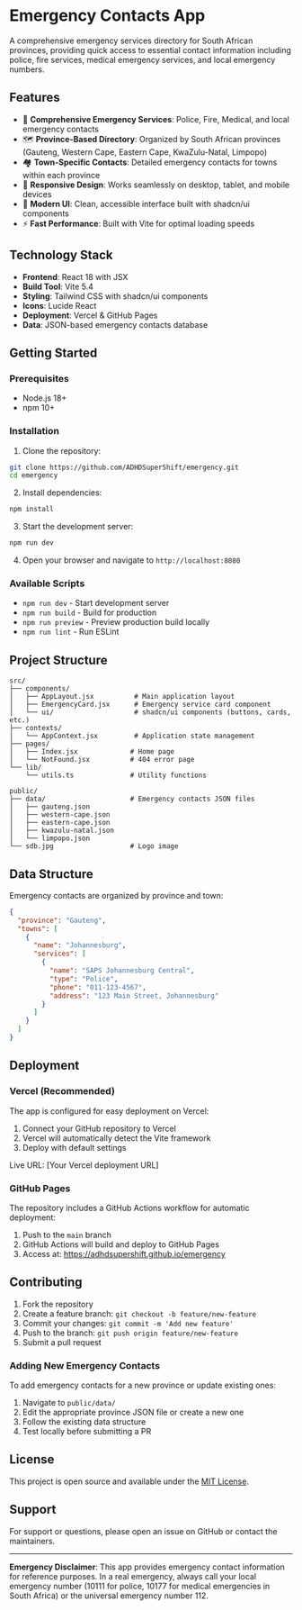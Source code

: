 # Emergency Contacts App

A comprehensive emergency services directory for South African provinces, providing quick access to essential contact information including police, fire services, medical emergency services, and local emergency numbers.

## Features

- 🏥 **Comprehensive Emergency Services**: Police, Fire, Medical, and local emergency contacts
- 🗺️ **Province-Based Directory**: Organized by South African provinces (Gauteng, Western Cape, Eastern Cape, KwaZulu-Natal, Limpopo)
- 🏘️ **Town-Specific Contacts**: Detailed emergency contacts for towns within each province
- 📱 **Responsive Design**: Works seamlessly on desktop, tablet, and mobile devices
- 🎨 **Modern UI**: Clean, accessible interface built with shadcn/ui components
- ⚡ **Fast Performance**: Built with Vite for optimal loading speeds

## Technology Stack

- **Frontend**: React 18 with JSX
- **Build Tool**: Vite 5.4
- **Styling**: Tailwind CSS with shadcn/ui components
- **Icons**: Lucide React
- **Deployment**: Vercel & GitHub Pages
- **Data**: JSON-based emergency contacts database

## Getting Started

### Prerequisites

- Node.js 18+ 
- npm 10+

### Installation

1. Clone the repository:
```bash
git clone https://github.com/ADHDSuperShift/emergency.git
cd emergency
```

2. Install dependencies:
```bash
npm install
```

3. Start the development server:
```bash
npm run dev
```

4. Open your browser and navigate to `http://localhost:8080`

### Available Scripts

- `npm run dev` - Start development server
- `npm run build` - Build for production
- `npm run preview` - Preview production build locally
- `npm run lint` - Run ESLint

## Project Structure

```
src/
├── components/
│   ├── AppLayout.jsx          # Main application layout
│   ├── EmergencyCard.jsx      # Emergency service card component
│   └── ui/                    # shadcn/ui components (buttons, cards, etc.)
├── contexts/
│   └── AppContext.jsx         # Application state management
├── pages/
│   ├── Index.jsx             # Home page
│   └── NotFound.jsx          # 404 error page
└── lib/
    └── utils.ts              # Utility functions

public/
├── data/                     # Emergency contacts JSON files
│   ├── gauteng.json
│   ├── western-cape.json
│   ├── eastern-cape.json
│   ├── kwazulu-natal.json
│   └── limpopo.json
└── sdb.jpg                   # Logo image
```

## Data Structure

Emergency contacts are organized by province and town:

```json
{
  "province": "Gauteng",
  "towns": [
    {
      "name": "Johannesburg",
      "services": [
        {
          "name": "SAPS Johannesburg Central",
          "type": "Police",
          "phone": "011-123-4567",
          "address": "123 Main Street, Johannesburg"
        }
      ]
    }
  ]
}
```

## Deployment

### Vercel (Recommended)

The app is configured for easy deployment on Vercel:

1. Connect your GitHub repository to Vercel
2. Vercel will automatically detect the Vite framework
3. Deploy with default settings

Live URL: [Your Vercel deployment URL]

### GitHub Pages

The repository includes a GitHub Actions workflow for automatic deployment:

1. Push to the `main` branch
2. GitHub Actions will build and deploy to GitHub Pages
3. Access at: https://adhdsupershift.github.io/emergency

## Contributing

1. Fork the repository
2. Create a feature branch: `git checkout -b feature/new-feature`
3. Commit your changes: `git commit -m 'Add new feature'`
4. Push to the branch: `git push origin feature/new-feature`
5. Submit a pull request

### Adding New Emergency Contacts

To add emergency contacts for a new province or update existing ones:

1. Navigate to `public/data/`
2. Edit the appropriate province JSON file or create a new one
3. Follow the existing data structure
4. Test locally before submitting a PR

## License

This project is open source and available under the [MIT License](LICENSE).

## Support

For support or questions, please open an issue on GitHub or contact the maintainers.

---

**Emergency Disclaimer**: This app provides emergency contact information for reference purposes. In a real emergency, always call your local emergency number (10111 for police, 10177 for medical emergencies in South Africa) or the universal emergency number 112.
